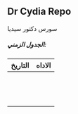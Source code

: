 ## Dr Cydia Repo
سورس دكتور سيديا

##### الجدول الزمني:

| التاريخ | الاداه |
|---------|----------|
|  |  |
|  |  |
|  |  |
|  |  |
|  |  |
|  |  |
|  |  |
|  |  |
|  |  |
|  |  |
|  |  |
|  |  |
|  |  |

